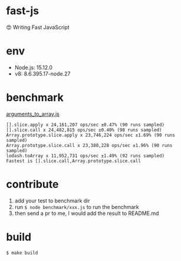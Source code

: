 # fast-js

:heart_eyes: Writing Fast JavaScript

# env

* Node.js: 15.12.0
* v8: 8.6.395.17-node.27

# benchmark

[arguments_to_array.js](benchmark/arguments_to_array.js)

```
[].slice.apply x 24,161,207 ops/sec ±0.47% (90 runs sampled)
[].slice.call x 24,482,815 ops/sec ±0.40% (98 runs sampled)
Array.prototype.slice.apply x 23,746,224 ops/sec ±1.69% (90 runs sampled)
Array.prototype.slice.call x 23,380,228 ops/sec ±1.96% (90 runs sampled)
lodash.toArray x 11,952,731 ops/sec ±1.49% (92 runs sampled)
Fastest is [].slice.call,Array.prototype.slice.call

```

# contribute

1. add your test to benchmark dir
1. run `$ node benchmark/xxx.js` to run the benchmark
1. then send a pr to me, I would add the result to README.md

# build

`$ make build`